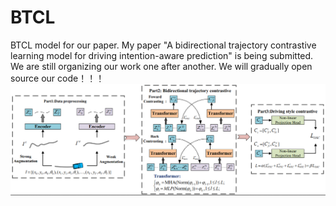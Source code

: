 # BTCL
BTCL model for our paper.
My paper "A bidirectional trajectory contrastive learning model for driving intention-aware prediction" is being submitted.
We are still organizing our work one after another. We will gradually open source our code！！！
![image](https://github.com/HUXIAOWANG513/BTCL/blob/main/model.png)
